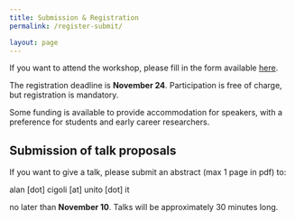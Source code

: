 ```yaml
---
title: Submission & Registration
permalink: /register-submit/

layout: page
---
```


If you want to attend the workshop, please fill in the form available [here](https://docs.google.com/forms/d/1Ll3FUGLVgFHz0isxUiKvOqN1rH3UdmQiiNVevauKsKA/edit?pli=1).

The registration deadline is **November 24**.
Participation is free of charge, but registration is mandatory. 

Some funding is available to provide accommodation for speakers, with a preference for students and early career researchers. 


## Submission of talk proposals

If you want to give a talk, please submit an abstract (max 1 page in
pdf) to:

alan [dot] cigoli [at] unito [dot] it

no later than **November 10**. Talks will be approximately 30 minutes long.

